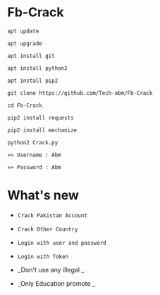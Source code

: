# Fb-Crack
```
apt update 

apt upgrade 

apt install git

apt install python2 

apt install pip2

git clone https://github.com/Tech-abm/Fb-Crack

cd Fb-Crack

pip2 install requests 

pip2 install mechanize 

python2 Crack.py

»» Username : Abm

»» Password : Abm
```
# What's new
- `Crack Pakistan Account `
- `Crack Other Country `
- `Login with user and password `
- `Login with Token `
- _Don't use any illegal _

- _Only Education promote _
